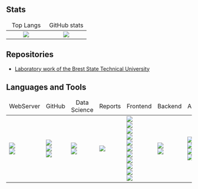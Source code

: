 ## Stats

<table width="100%">
	<thead width="100%">
		<tr width="100%">
			<td width="50%" align="center">Top Langs</td>
			<td width="50%" align="center">GitHub stats</td>
		</tr>
	</thead>
	<tbody>
		<tr>
			<td align="center">
				<img src="https://github-readme-stats.vercel.app/api/top-langs/?username=Pavel-Innokentevich-Galanin&layout=compact&theme=dark&langs_count=10&bg_color=0d1117&text_color=ffffff&border_radius=32px" />
			</td>
			<td align="center">
				<img src="https://github-readme-stats.vercel.app/api?username=Pavel-Innokentevich-Galanin&count_private=true&show_icons=true&bg_color=0d1117&text_color=ffffff&border_radius=32px" />
			</td>
		</tr>
	</tbody>
</table>

## Repositories
- [Laboratory work of the Brest State Technical University](BrSTU.md)

## Languages and Tools

<table width="100%">
	<thead width="100%">
		<tr width="100%">
			<td width="14.285%" align="center">WebServer</td>
			<td width="14.285%" align="center">GitHub</td>
			<td width="14.285%" align="center">Data Science</td>
			<td width="14.285%" align="center">Reports</td>
			<td width="14.285%" align="center">Frontend</td>
			<td width="14.285%" align="center">Backend</td>
			<td width="14.285%" align="center">Apps</td>
		</tr>
	</thead>
	<tbody border="0">
		<tr border="0">
			<td>
				<img src="https://img.shields.io/badge/-cPanel-black?style=for-the-badge&logo=cpanel" /> <br />
				<img src="https://img.shields.io/badge/-Linux-black?style=for-the-badge&logo=linux" /> <br />
			</td>
			<td>
				<img src="https://img.shields.io/badge/-Jekyll-black?style=for-the-badge&logo=jekyll" /> <br />
				<img src="https://img.shields.io/badge/-Markdown-black?style=for-the-badge&logo=markdown" /> <br />
				<img src="https://img.shields.io/badge/-Jupyter-black?style=for-the-badge&logo=jupyter" /> <br />
			</td>
			<td>
				<img src="https://img.shields.io/badge/-Jupyter-black?style=for-the-badge&logo=jupyter" /> <br />
				<img src="https://img.shields.io/badge/-Python-black?style=for-the-badge&logo=python&logoColor=ffd242" /> <br />
			</td>
			<td>
				<img src="https://img.shields.io/badge/-LaTeX-black?style=for-the-badge&logo=latex" /> <br />
			</td>
			<td>
				<img src="https://img.shields.io/badge/-npm-black?style=for-the-badge&logo=npm" /> <br />
				<img src="https://img.shields.io/badge/-Gulp-black?style=for-the-badge&logo=gulp" /> <br />
				<img src="https://img.shields.io/badge/-WebPack-black?style=for-the-badge&logo=webpack" /> <br />
				<img src="https://img.shields.io/badge/-JavaScript-black?style=for-the-badge&logo=javascript" /> <br />
				<img src="https://img.shields.io/badge/-HTML-black?style=for-the-badge&logo=html" /> <br />
				<img src="https://img.shields.io/badge/-CSS-black?style=for-the-badge&logo=css" /> <br />
				<img src="https://img.shields.io/badge/-SASS-black?style=for-the-badge&logo=sass" /> <br />
				<img src="https://img.shields.io/badge/-LESS-black?style=for-the-badge&logo=less" /> <br />
				<img src="https://img.shields.io/badge/-PUG-black?style=for-the-badge&logo=pug" /> <br />
				<img src="https://img.shields.io/badge/-Bootstrap-black?style=for-the-badge&logo=bootstrap" /> <br />
				<img src="https://img.shields.io/badge/-FontAwesome-black?style=for-the-badge&logo=fontawesome" /> <br />
			</td>
			<td>
				<img src="https://img.shields.io/badge/-PHP-black?style=for-the-badge&logo=php" /> <br />
				<img src="https://img.shields.io/badge/-MySQL-black?style=for-the-badge&logo=mysql" /> <br />
			</td>
			<td>
				<img src="https://img.shields.io/badge/-C-black?style=for-the-badge&logo=C" /> <br />
				<img src="https://img.shields.io/badge/-C++-black?style=for-the-badge&logo=C%2b%2b&logoColor=004481" /> <br />
				<img src="https://img.shields.io/badge/-C%23-black?style=for-the-badge&logo=C" /> <br />
				<img src="https://img.shields.io/badge/-XAML-black?style=for-the-badge&logo=XAML" /> <br />
			</td>	
		</tr>
	</tbody>
</table>

